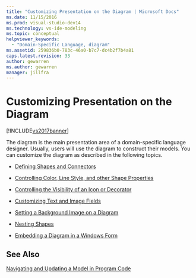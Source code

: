 ```yaml
---
title: "Customizing Presentation on the Diagram | Microsoft Docs"
ms.date: 11/15/2016
ms.prod: visual-studio-dev14
ms.technology: vs-ide-modeling
ms.topic: conceptual
helpviewer_keywords: 
  - "Domain-Specific Language, diagram"
ms.assetid: 259836b0-783c-46a0-b7c7-dc4b2f7b4a81
caps.latest.revision: 33
author: gewarren
ms.author: gewarren
manager: jillfra
---
```

# Customizing Presentation on the Diagram
[!INCLUDE[vs2017banner](../includes/vs2017banner.md)]

The diagram is the main presentation area of a domain-specific language designer. Usually, users will use the diagram to construct their models. You can customize the diagram as described in the following topics.  
  
- [Defining Shapes and Connectors](../modeling/defining-shapes-and-connectors.md)  
  
- [Controlling Color, Line Style, and other Shape Properties](../modeling/controlling-color-line-style-and-other-shape-properties.md)  
  
- [Controlling the Visibility of an Icon or Decorator](../modeling/controlling-the-visibility-of-an-icon-or-decorator.md)  
  
- [Customizing Text and Image Fields](../modeling/customizing-text-and-image-fields.md)  
  
- [Setting a Background Image on a Diagram](../modeling/setting-a-background-image-on-a-diagram.md)  
  
- [Nesting Shapes](../modeling/nesting-shapes.md)  
  
- [Embedding a Diagram in a Windows Form](../modeling/embedding-a-diagram-in-a-windows-form.md)  
  
## See Also  
 [Navigating and Updating a Model in Program Code](../modeling/navigating-and-updating-a-model-in-program-code.md)
